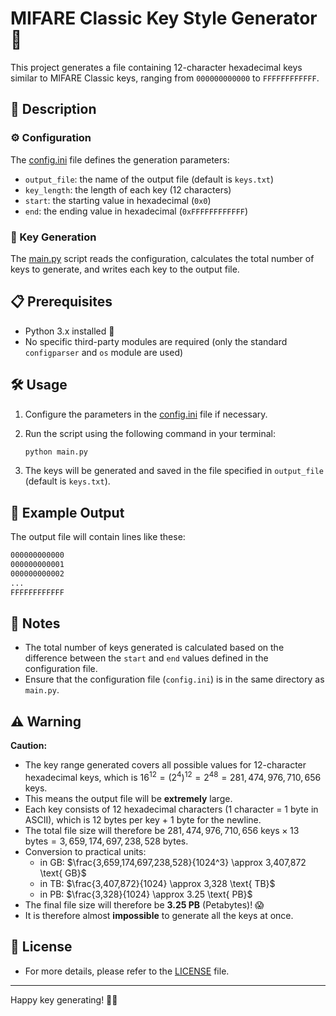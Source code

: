 # MIFARE Classic Key Style Generator 🔑

This project generates a file containing 12-character hexadecimal keys similar to MIFARE Classic keys, ranging from `000000000000` to `FFFFFFFFFFFF`.

## 📖 Description

### ⚙️ Configuration

The [config.ini](config.ini) file defines the generation parameters:

- `output_file`: the name of the output file (default is `keys.txt`)
- `key_length`: the length of each key (12 characters)
- `start`: the starting value in hexadecimal (`0x0`)
- `end`: the ending value in hexadecimal (`0xFFFFFFFFFFFF`)

### 🚀 Key Generation

The [main.py](main.py) script reads the configuration, calculates the total number of keys to generate, and writes each key to the output file.

## 📋 Prerequisites

- Python 3.x installed 🐍
- No specific third-party modules are required (only the standard `configparser` and `os` module are used)

## 🛠️ Usage

1. Configure the parameters in the [config.ini](config.ini) file if necessary.

2. Run the script using the following command in your terminal:

    ```sh
    python main.py
    ```

3. The keys will be generated and saved in the file specified in `output_file` (default is `keys.txt`).

## 📄 Example Output

The output file will contain lines like these:

```txt
000000000000
000000000001
000000000002
...
FFFFFFFFFFFF
```

## 📝 Notes

- The total number of keys generated is calculated based on the difference between the `start` and `end` values defined in the configuration file.
- Ensure that the configuration file (`config.ini`) is in the same directory as `main.py`.

## ⚠️ Warning

**Caution:**

- The key range generated covers all possible values for 12-character hexadecimal keys, which is $16^{12}=(2^4)^{12}=2^{48}=281,474,976,710,656 \text{ keys}$.
- This means the output file will be **extremely** large.
- Each key consists of 12 hexadecimal characters (1 character = 1 byte in ASCII), which is 12 bytes per key + 1 byte for the newline.
- The total file size will therefore be $281,474,976,710,656 \text{ keys} \times 13 \text{ bytes} = 3,659,174,697,238,528 \text{ bytes}$.
- Conversion to practical units:
  - in GB: $\frac{3,659,174,697,238,528}{1024^3} \approx 3,407,872 \text{ GB}$
  - in TB: $\frac{3,407,872}{1024} \approx 3,328 \text{ TB}$
  - in PB: $\frac{3,328}{1024} \approx 3.25 \text{ PB}$
- The final file size will therefore be **3.25 PB** (Petabytes)! 😱
- It is therefore almost **impossible** to generate all the keys at once.

## 📜 License

- For more details, please refer to the [LICENSE](LICENSE) file.

---

Happy key generating! 🎉🔐
